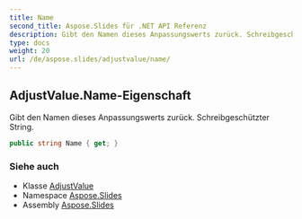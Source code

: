 ```yaml
---
title: Name
second_title: Aspose.Slides für .NET API Referenz
description: Gibt den Namen dieses Anpassungswerts zurück. Schreibgeschützter String.
type: docs
weight: 20
url: /de/aspose.slides/adjustvalue/name/
---
```


## AdjustValue.Name-Eigenschaft

Gibt den Namen dieses Anpassungswerts zurück. Schreibgeschützter String.

```csharp
public string Name { get; }
```

### Siehe auch

* Klasse [AdjustValue](../../adjustvalue)
* Namespace [Aspose.Slides](../../adjustvalue)
* Assembly [Aspose.Slides](../../../)

<!-- DO NOT EDIT: generiert von xmldocmd für Aspose.Slides.dll -->
